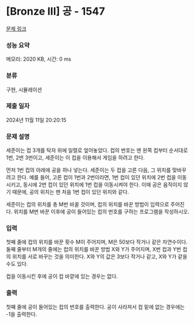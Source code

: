 # [Bronze III] 공 - 1547 

[문제 링크](https://www.acmicpc.net/problem/1547) 

### 성능 요약

메모리: 2020 KB, 시간: 0 ms

### 분류

구현, 시뮬레이션

### 제출 일자

2024년 11월 11일 20:20:15

### 문제 설명

<p>세준이는 컵 3개를 탁자 위에 일렬로 엎어놓았다. 컵의 번호는 맨 왼쪽 컵부터 순서대로 1번, 2번 3번이고, 세준이는 이 컵을 이용해서 게임을 하려고 한다.</p>

<p>먼저 1번 컵의 아래에 공을 하나 넣는다. 세준이는 두 컵을 고른 다음, 그 위치를 맞바꾸려고 한다. 예를 들어, 고른 컵이 1번과 2번이라면, 1번 컵이 있던 위치에 2번 컵을 이동시키고, 동시에 2번 컵이 있던 위치에 1번 컵을 이동시켜야 한다. 이때 공은 움직이지 않기 때문에, 공의 위치는 맨 처음 1번 컵이 있던 위치와 같다.</p>

<p>세준이는 컵의 위치를 총 M번 바꿀 것이며, 컵의 위치를 바꾼 방법이 입력으로 주어진다. 위치를 M번 바꾼 이후에 공이 들어있는 컵의 번호를 구하는 프로그램을 작성하시오.</p>

### 입력 

 <p>첫째 줄에 컵의 위치를 바꾼 횟수 M이 주어지며, M은 50보다 작거나 같은 자연수이다. 둘째 줄부터 M개의 줄에는 컵의 위치를 바꾼 방법 X와 Y가 주어지며, X번 컵과 Y번 컵의 위치를 서로 바꾸는 것을 의미한다. X와 Y의 값은 3보다 작거나 같고, X와 Y가 같을 수도 있다.</p>

<p>컵을 이동시킨 후에 공이 컵 바깥에 있는 경우는 없다.</p>

### 출력 

 <p>첫째 줄에 공이 들어있는 컵의 번호를 출력한다. 공이 사라져서 컵 밑에 없는 경우에는 -1을 출력한다.</p>

